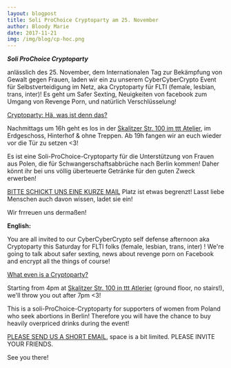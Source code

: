 ```yaml
---
layout: blogpost
title: Soli ProChoice Cryptoparty am 25. November
author: Bloody Marie
date: 2017-11-21
img: /img/blog/cp-hoc.png
---
```


***Soli ProChoice Cryptoparty***

anlässlich des 25. November, dem Internationalen Tag zur Bekämpfung von Gewalt gegen Frauen, laden wir ein zu unserem
CyberCyberCrypto Event für Selbstverteidigung im Netz, aka Cryptoparty für FLTI (female, lesbian, trans, inter)!
Es geht um Safer Sexting, Neuigkeiten von facebook zum Umgang von Revenge Porn, und natürlich Verschlüsselung!

<a href="https://www.youtube.com/watch?v=GPHgyLZ4kwU">Cryptoparty: Hä, was ist denn das?</a>

Nachmittags um 16h geht es los in der <a href="https://www.openstreetmap.org/way/37555611#map=19/52.49968/13.42846">Skalitzer Str. 100 im ttt Atelier</a>,
im Erdgeschoss, Hinterhof & ohne Treppen.
Ab 19h fangen wir an euch wieder vor die Tür zu setzen <3!

Es ist eine Soli-ProChoice-Cryptoparty für die Unterstützung von Frauen aus Polen, die für Schwangerschaftsabbrüche nach Berlin kommen! Daher könnt ihr bei uns völlig überteuerte Getränke für den guten Zweck erwerben!

<a href="mailto:code@heartofcode.org?Subject=Ich%20will%20zur%20Cryptoparty%20am%2025.Nov">BITTE SCHICKT UNS EINE KURZE MAIL</a> Platz ist etwas begrenzt!
Lasst liebe Menschen auch davon wissen, ladet sie ein!

Wir frrreuen uns dermaßen!

**English:**

You are all invited to our CyberCyberCrypto self defense afternoon aka Cryptoparty this Saturday for FLTI folks
(female, lesbian, trans, inter) ! We're going to talk about safer sexting, news about revenge porn on Facebook
and encrypt all the things of course!

<a href="https://www.youtube.com/watch?v=GPHgyLZ4kwU">What even is a Cryptoparty?</a>

Starting from 4pm at <a href="https://www.openstreetmap.org/way/37555611#map=19/52.49968/13.42846">Skalitzer Str. 100 in ttt Atlerier</a> (ground floor, no stairs!),
we'll throw you out after 7pm <3!

This is a soli-ProChoice-Cryptoparty for supporters of women from Poland who seek abortions in Berlin!
Therefore you will have the chance to buy heavily overpriced drinks during the event!

<a href="mailto:code@heartofcode.org?Subject=I%20want%20to%20join%20the%20Cryptoparty%20on%20Nov25">PLEASE SEND US A SHORT EMAIL</a>,
space is a bit limited. PLEASE INVITE YOUR FRIENDS.

See you there!
